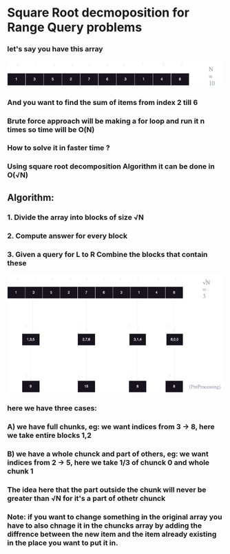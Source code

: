 # Square Root decmoposition for Range Query problems

### let's say you have this array
![Example](../../../assets/range_query_1.png)
### And you want to find the sum of items from index 2 till 6
### Brute force approach will be making a for loop and run it n times so time will be O(N)
### How to solve it in faster time ?
### Using square root decomposition Algorithm it can be done in O(√N)
## Algorithm:
### 1. Divide the array into blocks of size √N
### 2. Compute answer for every block
### 3. Given a query for L to R Combine the blocks that contain these
![Example](../../../assets/range_query_2.png)
### here we have three cases:
### A) we have full chunks, eg: we want indices from 3 -> 8, here we take entire blocks 1,2
### B) we have a whole chunck and part of others, eg: we want indices from 2 -> 5, here we take 1/3 of chunck 0 and whole chunk 1
### The idea here that the part outside the chunk will never be greater than √N for it's a part of othetr chunck 

### Note: if you want to change something in the original array you have to also chnage it in the chuncks array by adding the diffrence between the new item and the item already existing in the place you want to put it in.